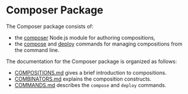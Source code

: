 <!--
#
# Licensed to the Apache Software Foundation (ASF) under one or more
# contributor license agreements.  See the NOTICE file distributed with
# this work for additional information regarding copyright ownership.
# The ASF licenses this file to You under the Apache License, Version 2.0
# (the "License"); you may not use this file except in compliance with
# the License.  You may obtain a copy of the License at
#
#     http://www.apache.org/licenses/LICENSE-2.0
#
# Unless required by applicable law or agreed to in writing, software
# distributed under the License is distributed on an "AS IS" BASIS,
# WITHOUT WARRANTIES OR CONDITIONS OF ANY KIND, either express or implied.
# See the License for the specific language governing permissions and
# limitations under the License.
#
-->

# Composer Package

The Composer package consists of:
* the [composer](../composer.js) Node.js module for authoring compositions,
* the [compose](../bin/compose.js) and [deploy](../bin/deploy.js) commands for
  managing compositions from the command line.

The documentation for the Composer package is organized as follows:
- [COMPOSITIONS.md](COMPOSITIONS.md) gives a brief introduction to compositions.
- [COMBINATORS.md](COMBINATORS.md) explains the composition constructs.
- [COMMANDS.md](COMMANDS.md) describes the `compose` and `deploy` commands.
